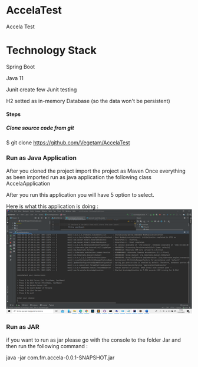# AccelaTest
 Accela Test 

# Technology Stack

Spring Boot 

Java 11

Junit create few Junit testing

H2 setted as in-memory Database (so the data won't be persistent)

#### Steps

##### Clone source code from git

$  git clone https://github.com/Vegetam/AccelaTest 

### Run as Java Application

After you cloned the project import the project as Maven
Once everything as been imported run as java application the following class AccelaApplication

After you run this application you will have 5 option to select.

Here is what this application is doing :
![website image][]

[website image]: /screenshot/1.png "Screenshot 1"

### Run as JAR

if you want to run as jar please go with the console to the folder Jar
and then run the following command :

java -jar com.fm.accela-0.0.1-SNAPSHOT.jar
